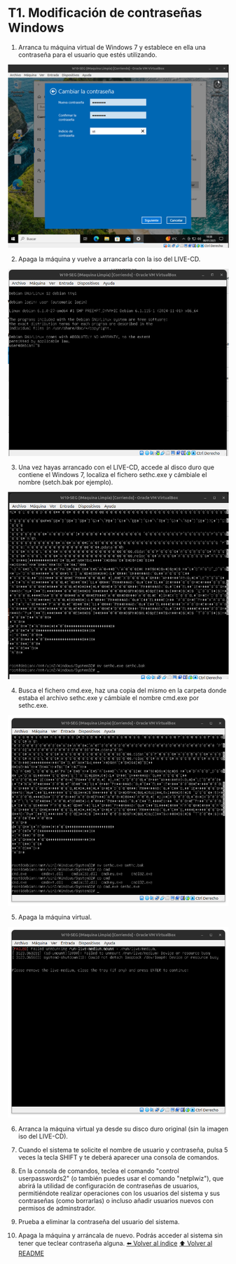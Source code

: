 # T1. Modificación de contraseñas Windows

1. Arranca tu máquina virtual de Windows 7 y establece en ella una contraseña para el usuario que estés utilizando.

![alt text](IMG/t1-1.png)

2. Apaga la máquina y vuelve a arrancarla con la iso del LIVE-CD.

![alt text](IMG/t1-2.png)

3. Una vez hayas arrancado con el LIVE-CD, accede al disco duro que contiene el Windows 7, localiza el fichero sethc.exe y cámbiale el nombre (setch.bak por ejemplo).

![alt text](IMG/t1-3.png)

4. Busca el fichero cmd.exe, haz una copia del mismo en la carpeta donde estaba el archivo sethc.exe y cámbiale el nombre cmd.exe por sethc.exe.

![alt text](IMG/t1-4.png)

5. Apaga la máquina virtual.

![alt text](IMG/t1-5.png)

6. Arranca la máquina virtual ya desde su disco duro original (sin la imagen iso del LIVE-CD).


7. Cuando el sistema te solicite el nombre de usuario y contraseña, pulsa 5 veces la tecla SHIFT y te deberá aparecer una consola de comandos.


8. En la consola de comandos, teclea el comando "control userpasswords2" (o también puedes usar el comando "netplwiz"), que abrirá la utilidad de configuración de contraseñas de usuarios, permitiéndote realizar operaciones con los usuarios del sistema y sus contraseñas (como borrarlas) o incluso añadir usuarios nuevos con permisos de adminstrador.


9. Prueba a eliminar la contraseña del usuario del sistema.


10. Apaga la máquina y arráncala de nuevo. Podrás acceder al sistema sin tener que teclear contraseña alguna.
[⬅️ Volver al índice](./Index.md)
[⬆️ Volver al README](/README.md)
